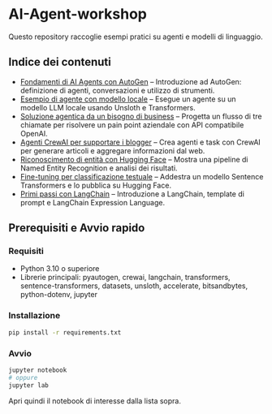 # AI-Agent-workshop

Questo repository raccoglie esempi pratici su agenti e modelli di linguaggio.

## Indice dei contenuti

- [Fondamenti di AI Agents con AutoGen](Basic_of_AI_Agents_with_AutoGen.ipynb) – Introduzione ad AutoGen: definizione di agenti, conversazioni e utilizzo di strumenti.
- [Esempio di agente con modello locale](AI_Agent_example_with_local_model.ipynb) – Esegue un agente su un modello LLM locale usando Unsloth e Transformers.
- [Soluzione agentica da un bisogno di business](AI_Agent_solution_from_business_pain-point.ipynb) – Progetta un flusso di tre chiamate per risolvere un pain point aziendale con API compatibile OpenAI.
- [Agenti CrewAI per supportare i blogger](AI_Agents_with_CrewAI_to_support_bloggers.ipynb) – Crea agenti e task con CrewAI per generare articoli e aggregare informazioni dal web.
- [Riconoscimento di entità con Hugging Face](EntityRecognition_using_HuggingFace.ipynb) – Mostra una pipeline di Named Entity Recognition e analisi dei risultati.
- [Fine-tuning per classificazione testuale](FineTuning_Text_Classification.ipynb) – Addestra un modello Sentence Transformers e lo pubblica su Hugging Face.
- [Primi passi con LangChain](Langchain_getting_started.ipynb) – Introduzione a LangChain, template di prompt e LangChain Expression Language.

## Prerequisiti e Avvio rapido

### Requisiti

- Python 3.10 o superiore
- Librerie principali: pyautogen, crewai, langchain, transformers, sentence-transformers, datasets, unsloth, accelerate, bitsandbytes, python-dotenv, jupyter

### Installazione

```bash
pip install -r requirements.txt
```

### Avvio

```bash
jupyter notebook
# oppure
jupyter lab
```

Apri quindi il notebook di interesse dalla lista sopra.
